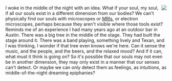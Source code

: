 <img src="http://scripting.com/images/2020/03/19/beet.png" border="0" align="right">I woke in the middle of the night with an idea. What if your soul, my soul, if all our souls exist in a different dimension from our bodies? We can't physically find our souls with microscopes or <a href="https://www.webmd.com/a-to-z-guides/what-is-an-mri#1">MRIs</a>, or electron microscopes, perhaps because they aren't visible where those tools exist? Reminds me of an experience I had many years ago at an outdoor bar in Austin. There was a big tree in the middle of the stage. They had built the stage around it. There was a band playing, something lively and Texan, and I was thinking, I wonder if that tree even knows we're here. Can it sense the music, and the people, and the beers, and the relaxed mood? And if it can, what must it think is going on? So it's possible that our souls may not even be in another dimension, they may only exist in a manner that our senses can't detect. Or maybe we can only detect them as feelings, as intuitions, as middle-of-the-night dreaming epiphanies?
